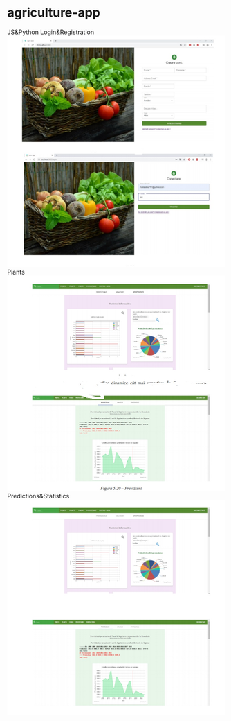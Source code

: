 # agriculture-app
JS&amp;Python
 Login&Registration
  ![Alt Text](https://github.com/mariastoian/agriculture-app/blob/master/assets/login.jpg)
 Plants
  ![Alt Text](https://github.com/mariastoian/agriculture-app/blob/master/assets/preview.jpg)
 Predictions&Statistics
  ![Alt Text](https://github.com/mariastoian/agriculture-app/blob/master/assets/predictions.jpg)
